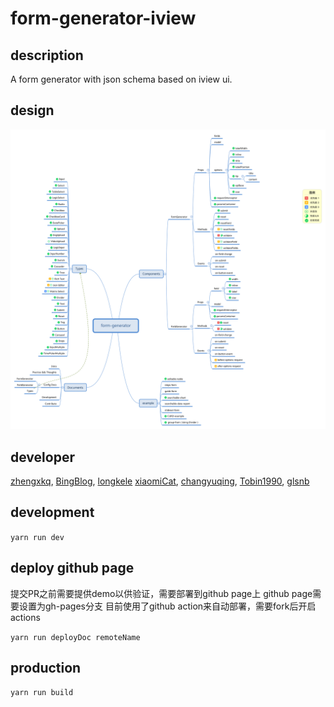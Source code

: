 # form-generator-iview

## description

A form generator with json schema based on iview ui.


## design

![project mind mapping](./form-generator.svg)

## developer

[zhengxkq](https://github.com/zhengxkq),
[BingBlog](https://github.com/BingBlog),
[longkele](https://github.com/longkele/)
[xiaomiCat](https://github.com/xiaomiCat),
[changyuqing](https://github.com/changyuqing),
[Tobin1990](https://github.com/Tobin1990),
[glsnb](https://github.com/glsnb)




## development

`yarn run dev`

## deploy github page

提交PR之前需要提供demo以供验证，需要部署到github page上
github page需要设置为gh-pages分支
目前使用了github action来自动部署，需要fork后开启actions


`yarn run deployDoc remoteName`

## production

`yarn run build`
